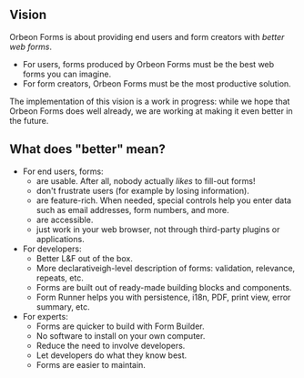 ## Vision

Orbeon Forms is about providing end users and form creators with _better web forms_.

- For users, forms produced by Orbeon Forms must be the best web forms you can imagine.
- For form creators, Orbeon Forms must be the most productive solution.

The implementation of this vision is a work in progress: while we hope that Orbeon Forms does well already, we are working at making it even better in the future.

## What does "better" mean?

- For end users, forms:
    - are usable. After all, nobody actually *likes* to fill-out forms!
    - don't frustrate users (for example by losing information).
    - are feature-rich. When needed, special controls help you enter data such as email addresses, form numbers, and more.
    - are accessible.
    - just work in your web browser, not through third-party plugins or applications.
- For developers:
    - Better L&F out of the box.
    - More declarativeigh-level description of forms: validation, relevance, repeats, etc.
    - Forms are built out of ready-made building blocks and components.
    - Form Runner helps you with persistence, i18n, PDF, print view, error summary, etc.
- For experts:
    - Forms are quicker to build with Form Builder.
    - No software to install on your own computer.
    - Reduce the need to involve developers.
    - Let developers do what they know best.
    - Forms are easier to maintain.

